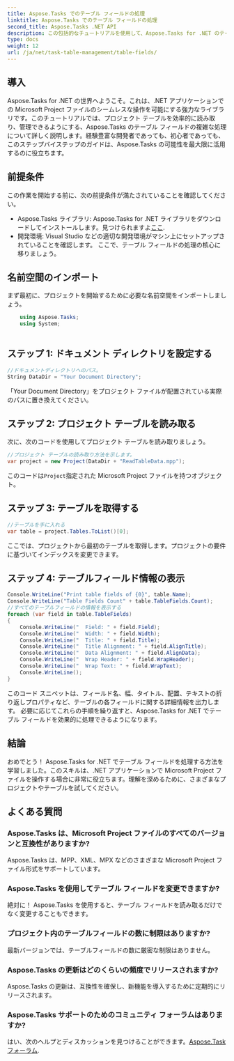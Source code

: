 ```yaml
---
title: Aspose.Tasks でのテーブル フィールドの処理
linktitle: Aspose.Tasks でのテーブル フィールドの処理
second_title: Aspose.Tasks .NET API
description: この包括的なチュートリアルを使用して、Aspose.Tasks for .NET のテーブル フィールドの処理をマスターしてください。プロジェクト テーブルを簡単に読み取り、表示、変更する方法を学びます。
type: docs
weight: 12
url: /ja/net/task-table-management/table-fields/
---
```

## 導入
Aspose.Tasks for .NET の世界へようこそ。これは、.NET アプリケーションでの Microsoft Project ファイルのシームレスな操作を可能にする強力なライブラリです。このチュートリアルでは、プロジェクト テーブルを効率的に読み取り、管理できるようにする、Aspose.Tasks のテーブル フィールドの複雑な処理について詳しく説明します。経験豊富な開発者であっても、初心者であっても、このステップバイステップのガイドは、Aspose.Tasks の可能性を最大限に活用するのに役立ちます。
## 前提条件
この作業を開始する前に、次の前提条件が満たされていることを確認してください。
- Aspose.Tasks ライブラリ: Aspose.Tasks for .NET ライブラリをダウンロードしてインストールします。見つけられますよ[ここ](https://releases.aspose.com/tasks/net/).
- 開発環境: Visual Studio などの適切な開発環境がマシン上にセットアップされていることを確認します。
ここで、テーブル フィールドの処理の核心に移りましょう。
## 名前空間のインポート
まず最初に、プロジェクトを開始するために必要な名前空間をインポートしましょう。
```csharp
    using Aspose.Tasks;
    using System;
    
```
## ステップ 1: ドキュメント ディレクトリを設定する
```csharp
//ドキュメントディレクトリへのパス。
String DataDir = "Your Document Directory";
```
「Your Document Directory」をプロジェクト ファイルが配置されている実際のパスに置き換えてください。
## ステップ 2: プロジェクト テーブルを読み取る
次に、次のコードを使用してプロジェクト テーブルを読み取りましょう。
```csharp
//プロジェクト テーブルの読み取り方法を示します。
var project = new Project(DataDir + "ReadTableData.mpp");
```
このコードは`Project`指定された Microsoft Project ファイルを持つオブジェクト。
## ステップ 3: テーブルを取得する
```csharp
//テーブルを手に入れる
var table = project.Tables.ToList()[0];
```
ここでは、プロジェクトから最初のテーブルを取得します。プロジェクトの要件に基づいてインデックスを変更できます。
## ステップ 4: テーブルフィールド情報の表示
```csharp
Console.WriteLine("Print table fields of {0}", table.Name);
Console.WriteLine("Table Fields Count" + table.TableFields.Count);
//すべてのテーブルフィールドの情報を表示する
foreach (var field in table.TableFields)
{
    Console.WriteLine("  Field: " + field.Field);
    Console.WriteLine("  Width: " + field.Width);
    Console.WriteLine("  Title: " + field.Title);
    Console.WriteLine("  Title Alignment: " + field.AlignTitle);
    Console.WriteLine("  Data Alignment: " + field.AlignData);
    Console.WriteLine("  Wrap Header: " + field.WrapHeader);
    Console.WriteLine("  Wrap Text: " + field.WrapText);
    Console.WriteLine();
}
```
このコード スニペットは、フィールド名、幅、タイトル、配置、テキストの折り返しプロパティなど、テーブルの各フィールドに関する詳細情報を出力します。
必要に応じてこれらの手順を繰り返すと、Aspose.Tasks for .NET でテーブル フィールドを効果的に処理できるようになります。
## 結論
おめでとう！ Aspose.Tasks for .NET でテーブル フィールドを処理する方法を学習しました。このスキルは、.NET アプリケーションで Microsoft Project ファイルを操作する場合に非常に役立ちます。理解を深めるために、さまざまなプロジェクトやテーブルを試してください。
## よくある質問
### Aspose.Tasks は、Microsoft Project ファイルのすべてのバージョンと互換性がありますか?
Aspose.Tasks は、MPP、XML、MPX などのさまざまな Microsoft Project ファイル形式をサポートしています。
### Aspose.Tasks を使用してテーブル フィールドを変更できますか?
絶対に！ Aspose.Tasks を使用すると、テーブル フィールドを読み取るだけでなく変更することもできます。
### プロジェクト内のテーブルフィールドの数に制限はありますか?
最新バージョンでは、テーブルフィールドの数に厳密な制限はありません。
### Aspose.Tasks の更新はどのくらいの頻度でリリースされますか?
Aspose.Tasks の更新は、互換性を確保し、新機能を導入するために定期的にリリースされます。
### Aspose.Tasks サポートのためのコミュニティ フォーラムはありますか?
はい、次のヘルプとディスカッションを見つけることができます。[Aspose.Task フォーラム](https://forum.aspose.com/c/tasks/15).